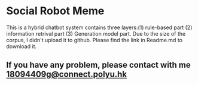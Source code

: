 # Social Robot Meme
This is a hybrid chatbot system contains three layers:(1) rule-based part (2) information retrival part (3) Generation model part. Due to the size of the corpus, I didn't upload it to github. Please find the link in Readme.md to download it.
## If you have any problem, please contact with me 18094409g@connect.polyu.hk
